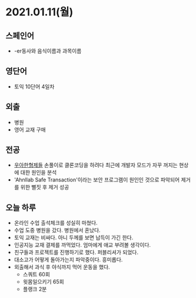 # 2021.01.11(월)

## 스페인어
* -er동사와 음식이름과 과목이름
    <!-- - comer 먹다
    - paella 빠에야
    - comida 음식, 점심(Esp), 요리
    - aprender 배우다
    - historia 역사
    - ciencias (과목)과학
    - lengua 혀, 언어, 국어 -->

## 영단어
* 토익 10단어 4일차

## 외출
* 병원
* 영어 교재 구매

## 전공
* [우아한형제들](https://www.woowahan.com/) 손풀이로 클론코딩을 하려다 최근에 개발자 모드가 자꾸 꺼지는 현상에 대한 원인을 분석
* 'Ahnllab Safe Transaction'이라는 보안 프로그램이 원인인 것으로 파악되어 제거를 위한 뻘짓 후 제거 성공

## 오늘 하루
* 온라인 수업 출석체크를 성실히 마쳤다.
* 수업 도중 병원을 갔다. 병원에서 혼났다.
* 토익 교재는 비싸다. 아니 두께를 보면 납득이 가긴 한다.
* 인공지능 교재 결제를 까먹었다. 엄마에게 애교 부려볼 생각이다.
* 친구들과 프로젝트를 진행하기로 했다. 퍼블리셔가 되었다.
* 대소고가 어떻게 돌아가는지 파악중이다. 흥미롭다.
* 외출해서 과식 후 야식까지 먹어 운동을 했다.
    - 스쿼트 60회
    - 윗몸일으키기 65회
    - 플랭크 2분